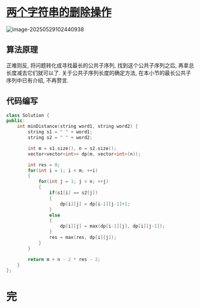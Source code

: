 # [两个字符串的删除操作](https://leetcode.cn/problems/delete-operation-for-two-strings/)

![image-20250529102440938](https://md-wind.oss-cn-nanjing.aliyuncs.com/md/20250529102441071.png)

## 算法原理

正难则反, 将问题转化成寻找最长的公共子序列, 找到这个公共子序列之后, 再拿总长度减去它们就可以了. 关于公共子序列长度的确定方法, 在本小节的最长公共子序列中已有介绍, 不再赘言.

## 代码编写

```cpp
class Solution {
public:
    int minDistance(string word1, string word2) {
        string s1 = " " + word1;
        string s2 = " " + word2;

        int m = s1.size(), n = s2.size();
        vector<vector<int>> dp(m, vector<int>(n));

        int res = 0;
        for(int i = 1; i < m; ++i)
        {
            for(int j = 1; j < n; ++j)
            {
                if(s1[i] == s2[j])
                {
                    dp[i][j] = dp[i-1][j-1]+1;
                }
                else
                {
                    dp[i][j] = max(dp[i-1][j], dp[i][j-1]);
                }
                res = max(res, dp[i][j]);
            }
        }

        return m + n - 2 * res - 2;
    }
};
```

# 完

